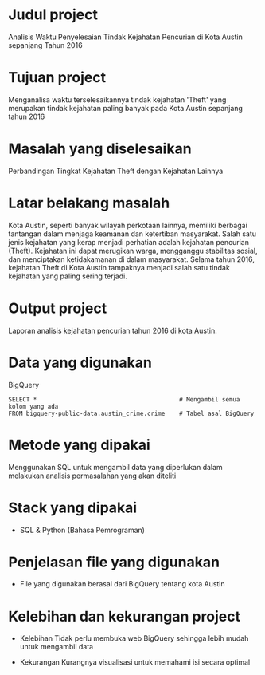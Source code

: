 # Judul project
Analisis Waktu Penyelesaian Tindak Kejahatan Pencurian di Kota Austin sepanjang Tahun 2016

# Tujuan project 
Menganalisa waktu terselesaikannya tindak kejahatan 'Theft' yang merupakan tindak kejahatan paling banyak pada Kota Austin sepanjang tahun 2016

# Masalah yang diselesaikan
Perbandingan Tingkat Kejahatan Theft dengan Kejahatan Lainnya

# Latar belakang masalah
Kota Austin, seperti banyak wilayah perkotaan lainnya, memiliki berbagai tantangan dalam menjaga keamanan dan ketertiban masyarakat. Salah satu jenis kejahatan yang kerap menjadi perhatian adalah kejahatan pencurian (Theft). Kejahatan ini dapat merugikan warga, mengganggu stabilitas sosial, dan menciptakan ketidakamanan di dalam masyarakat. Selama tahun 2016, kejahatan Theft di Kota Austin tampaknya menjadi salah satu tindak kejahatan yang paling sering terjadi.

# Output project
Laporan analisis kejahatan pencurian tahun 2016 di kota Austin.

# Data yang digunakan
BigQuery
```
SELECT *                                        # Mengambil semua kolom yang ada
FROM bigquery-public-data.austin_crime.crime    # Tabel asal BigQuery
```

# Metode yang dipakai
Menggunakan SQL untuk mengambil data yang diperlukan dalam melakukan analisis permasalahan yang akan diteliti

# Stack yang dipakai
- SQL & Python (Bahasa Pemrograman)

# Penjelasan file yang digunakan 
- File yang digunakan berasal dari BigQuery tentang kota Austin

# Kelebihan dan kekurangan project
- Kelebihan
Tidak perlu membuka web BigQuery sehingga lebih mudah untuk mengambil data

- Kekurangan
Kurangnya visualisasi untuk memahami isi secara optimal